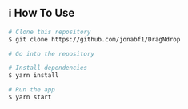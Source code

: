 <p align="center">
  <img alt="" src="https://res.cloudinary.com/jonabf1/video/upload/v1566217052/bandicam_2019-08-19_09-14-11-800_cvhdgz.gif">
</p>

## :information_source: How To Use

```bash
# Clone this repository
$ git clone https://github.com/jonabf1/DragNdrop

# Go into the repository

# Install dependencies
$ yarn install

# Run the app 
$ yarn start 
```
